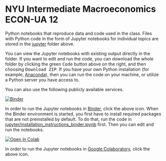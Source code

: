 # NYU Intermediate Macroeconomics ECON-UA 12

Python notebooks that reproduce data and code used in the class. Files with Python code in the form of Jupyter notebooks for individual topics are stored in the <a href="jupyter">jupyter</a> folder above.

You can view the Jupyter notebooks with existing output directly in the folder. If you want to edit and run the code, you can download the whole folder by clicking the green <tt>Code</tt> button above on the right, and then choosing <tt>Download ZIP</tt>. If you have your own Python installation (for example, <a href="https://www.anaconda.com/">Anaconda</a>), then you can run the code on your machine, or utilize a Python server you have access to.

You can also use the following publicly available services.

[![Binder](https://mybinder.org/badge_logo.svg)](https://mybinder.org/v2/gh/jborovicka/nyu-intermediate-macro/main)

In order to run the Jupyter notebooks in <a href="https://mybinder.org/">Binder</a>, click the above icon. When the Binder environment is started, you first have to install required packages that are not preinstalled by default. To do that, run the code in <a href="jupyter/installation_instructions_binder.ipynb">jupyter/installation_instructions_binder.ipynb</a> first. Then you can edit and run the notebooks.

[![Open In Colab](https://colab.research.google.com/assets/colab-badge.svg)](https://colab.research.google.com/github/jborovicka/nyu-intermediate-macro/)

In  order to run the Jupyter notebooks in <a href="https://colab.google/">Google Colaboratory</a>, click the above icon.
